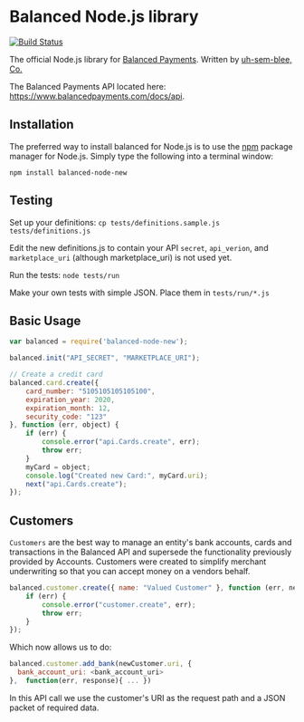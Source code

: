Balanced Node.js library
=========

[![Build Status](https://travis-ci.org/balanced/balanced-node.png?branch=master)](https://travis-ci.org/balanced/balanced-node)

The official Node.js library for [Balanced Payments](https://www.balancedpayments.com).  Written by [uh-sem-blee, Co.](http://www.uh-sem-blee.com)

The Balanced Payments API located here: https://www.balancedpayments.com/docs/api.

Installation
------------
The preferred way to install balanced for Node.js is to use the [npm](http://npmjs.org) package manager for Node.js. Simply type the following
into a terminal window:
```
npm install balanced-node-new
```

Testing
-------
Set up your definitions:
`cp tests/definitions.sample.js tests/definitions.js`

Edit the new definitions.js to contain your API `secret`, `api_verion`, and `marketplace_uri` (although marketplace_uri) is not used yet.

Run the tests:
`node tests/run`

Make your own tests with simple JSON. Place them in `tests/run/*.js`

Basic Usage
-----------

```js
var balanced = require('balanced-node-new');

balanced.init("API_SECRET", "MARKETPLACE_URI");

// Create a credit card
balanced.card.create({
    card_number: "5105105105105100",
    expiration_year: 2020,
    expiration_month: 12,
    security_code: "123"
}, function (err, object) {
    if (err) {
        console.error("api.Cards.create", err);
        throw err;
    }
    myCard = object;
    console.log("Created new Card:", myCard.uri);
    next("api.Cards.create");
});
```

Customers
---------

`Customers` are the best way to manage an entity's bank accounts, cards and transactions
in the Balanced API and supersede the functionality previously provided by Accounts. Customers
were created to simplify merchant underwriting so that you can accept money on a vendors behalf.

```js
balanced.customer.create({ name: "Valued Customer" }, function (err, newCustomer) {
    if (err) {
        console.error("customer.create", err);
        throw err;
    }
});
```

Which now allows us to do:

```js
balanced.customer.add_bank(newCustomer.uri, {
  bank_account_uri: <bank_account_uri>
},  function(err, response){ ... })
```

In this API call we use the customer's URI as the request path and a JSON packet of required data.